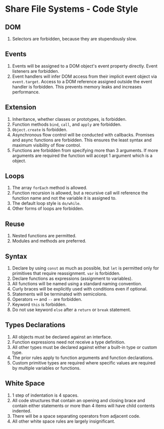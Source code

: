<!-- documentation/code_style - Describes rules for code conformance. -->

# Share File Systems - Code Style

## DOM
1. Selectors are forbidden, because they are stupendously slow.

## Events
1. Events will be assigned to a DOM object's event property directly. Event listeners are forbidden.
2. Event handlers will infer DOM access from their implicit event object via `event.target`.  Access to a DOM reference assigned outside the event handler is forbidden.  This prevents memory leaks and increases performance.

## Extension
1. Inheritance, whether classes or prototypes, is forbidden.
2. Function methods `bind`, `call`, and `apply` are forbidden.
3. `Object.create` is forbidden.
4. Asynchronous flow control will be conducted with callbacks.  Promises and async functions are forbidden.  This ensures the least syntax and maximum visibility of flow control.
5. Functions are forbidden from specifying more than 3 arguments.  If more arguments are required the function will accept 1 argument which is a object.

## Loops
1. The array `forEach` method is allowed.
2. Function recursion is allowed, but a recursive call will reference the function name and not the variable it is assigned to.
3. The default loop style is `do/while`.
4. Other forms of loops are forbidden.

## Reuse
1. Nested functions are permitted.
2. Modules and methods are preferred.

## Syntax
1. Declare by using `const` as much as possible, but `let` is permitted only for primitives that require reassignment.  `var` is forbidden.
2. Declare functions as expressions (assignment to variables).
3. All functions will be named using a standard naming convention.
4. Curly braces will be explicitly used with conditions even if optional.
5. Statements will be terminated with semicolons.
6. Operators `++` and `--` are forbidden.
7. Keyword `this` is forbidden.
8. Do not use keyword `else` after a `return` or `break` statement.

## Types Declarations
1. All objects must be declared against an interface.
2. Function expressions need not receive a type definition.
3. All other types must be declared against either a built-in type or custom type.
4. The prior rules apply to function arguments and function declarations.
5. Custom primitive types are required where specific values are required by multiple variables or functions.

## White Space
1. 1 step of indentation is 4 spaces.
2. All code structures that contain an opening and closing brace and contain either statements or more than 4 items will have child contents indented.
3. There will be a space separating operators from adjacent code.
4. All other white space rules are largely insignificant.